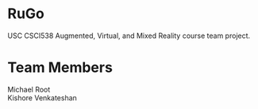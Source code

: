 # RuGo
USC CSCI538 Augmented, Virtual, and Mixed Reality course team project.

# Team Members
Michael Root   
Kishore Venkateshan
